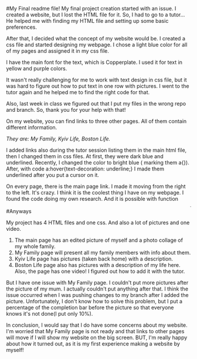 #My Final readme file!
My final project creation started with an issue. I created a website, but I lost the HTML file for it. So, I had to go to a tutor... He helped me with finding my HTML file and setting up some basic preferences. 

After that, I decided what the concept of my website would be. I created a css file and started designing my webpage. I chose a light blue color for all of my pages and assigned it in my css file.

I have the main font for the text, which is Copperplate. I used it for text in yellow and purple colors. 

It wasn't really challenging for me to work with text design in css file, but it was hard to figure out how to put text in one row with pictures. I went to the tutor again and he helped me to find the right code for that.

Also, last week in class we figured out that I put my files in the wrong repo and branch. So, thank you for your help with that!

On my website, you can find links to three other pages. All of them contain different information.

*They are: My Family, Kyiv Life, Boston Life.*

I added links also during the tutor session listing them in the main html file, then I changed them in css files. At first, they were dark blue and underlined.
Recently, I changed the color to bright blue ( marking them a{}). After, with code a:hover{text-decoration: underline;} I made them underlined after you put a cursor on it.

On every page, there is the main page link. I made it moving from the right to the left. It's crazy. I think it is the coolest thing I have on my webpage. I found the code doing my own research. And it is possible with function <marquee direction="left">................... YOU CAN ALSO DO IT HERE. I DIDN'T KNOW...............</marquee>
#Anyways

My project has 4 HTML files and one css. And also a lot of pictures and one video.

1. The main page has an edited picture of myself and a photo collage of my whole family.
2. My Family page will present all my family members with info about them.
3. Kyiv Life page has pictures (taken back home) with a description.
4. Boston Life page also has pictures with a description of my life here. Also, the page has one video! I figured out how to add it with the tutor.

But I have one issue with My Family page. I couldn't put more pictures after the picture of my mum. I actually couldn't put anything after that. I think the issue occurred when I was pushing changes to my branch after I added the picture. Unfortunately, I don't know how to solve this problem, but I put a percentage of the completion bar before the picture so that everyone knows it's not done(I put only 10%).

In conclusion, I would say that I do have some concerns about my website. I'm worried that My Family page is not ready and that links to other pages will move if I will show my website on the big screen. BUT, I'm really happy about how it turned out, as it is my first experience making a website by myself! 




